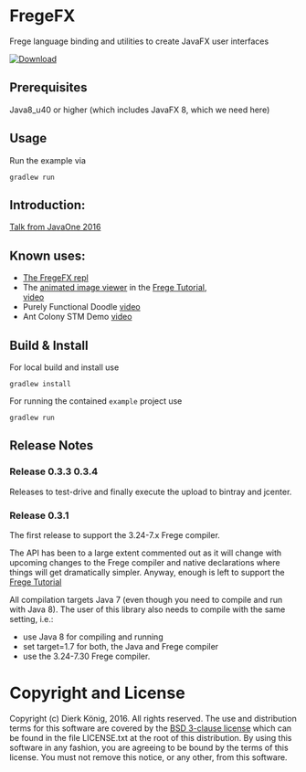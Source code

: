 # FregeFX
Frege language binding and utilities to create JavaFX user interfaces

[ ![Download](https://api.bintray.com/packages/fregelang/FregeFX/fregefx/images/download.svg) ](https://bintray.com/fregelang/FregeFX/fregefx/_latestVersion)

## Prerequisites

Java8_u40 or higher (which includes JavaFX 8, which we need here)

## Usage

Run the example via
    
    gradlew run

## Introduction:

[Talk from JavaOne 2016](https://www.youtube.com/watch?v=CZr8RLJsZqc)

## Known uses:

* [The FregeFX repl](https://github.com/Dierk/frepl-gui)
* The [animated image viewer](https://github.com/Dierk/fregeTutorial/blob/master/src/main/frege/CoverFlow.fr) 
  in the [Frege Tutorial](https://github.com/Dierk/fregeTutorial/),  
  [video](https://www.youtube.com/watch?v=pxKJ_KPLml8)
* Purely Functional Doodle [video](https://www.youtube.com/watch?v=9V7w-RSC_1A)
* Ant Colony STM Demo [video](https://www.youtube.com/watch?v=mu6urVc2Z8Q)
  
## Build & Install

For local build and install use
 
    gradlew install
    
For running the contained `example` project use
    
    gradlew run
    
## Release Notes

### Release 0.3.3 0.3.4

Releases to test-drive and finally execute the upload to bintray and jcenter.

### Release 0.3.1

The first release to support the 3.24-7.x Frege compiler.
    
The API has been to a large extent commented out as it will change with upcoming changes to the
Frege compiler and native declarations where things will get dramatically simpler. 
Anyway, enough is left to support the 
[Frege Tutorial](https://github.com/Dierk/fregeTutorial)

All compilation targets Java 7 (even though you need to compile and run with Java 8).
The user of this library also needs to compile with the same setting, i.e.:

* use Java 8 for compiling and running
* set target=1.7 for both, the Java and Frege compiler
* use the 3.24-7.30 Frege compiler.

# Copyright and License

Copyright (c) Dierk König, 2016. All rights reserved.
The use and distribution terms for this software are covered by the
[BSD 3-clause license](http://opensource.org/licenses/BSD-3-Clause)
which can be found in the file LICENSE.txt at the root of this distribution.
By using this software in any fashion, you are agreeing to be bound by the terms of this license.
You must not remove this notice, or any other, from this software.
